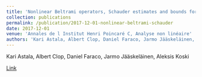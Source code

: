 ```yaml
---
title: 'Nonlinear Beltrami operators, Schauder estimates and bounds for the Jacobian'
collection: publications
permalink: /publication/2017-12-01-nonlinear-beltrami-schauder
date: 2017-12-01
venue: 'Annales de l Institut Henri Poincaré C, Analyse non linéaire'
authors: 'Kari Astala, Albert Clop, Daniel Faraco, Jarmo Jääskeläinen, Aleksis Koski'
---
```

Kari Astala, Albert Clop, Daniel Faraco, Jarmo Jääskeläinen, Aleksis Koski

[Link](https://www.sciencedirect.com/science/article/pii/S0294144916300890)
